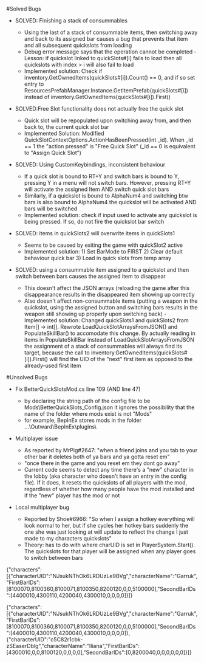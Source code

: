 #Solved Bugs

- SOLVED: Finishing a stack of consummables
	- Using the last of a stack of consummable items, then switching away and back to its assigned bar causes a bug that prevents that item and all subsequent quickslots from loading
	- Debug error message says that the operation cannot be completed - Lesson: if quickslot linked to quickSlots#[i] fails to load then all quickslots with index > i will also fail to load
	- Implemented solution: Check if inventory.GetOwnedItems(quickSlots#[i]).Count() == 0, and if so set entry to ResourcesPrefabManager.Instance.GetItemPrefab(quickSlots#[i]) instead of
		inventory.GetOwnedItems(quickSlots#[i]).First()

- SOLVED:Free Slot functionality does not actually free the quick slot
	- Quick slot will be repopulated upon switching away from, and then back to, the current quick slot bar
	- Implemented Solution: Modified QuickSlotContextOptions.ActionHasBeenPressed(int _id).  When _id == 1 the "action pressed" is "Free Quick Slot" (_id == 0 is equivalent to "Assign Quick Slot")
	
- SOLVED: Using CustomKeybindings, inconsistent behaviour
	- If a quick slot is bound to RT+Y and switch bars is bound to Y, pressing Y in a menu will not switch bars.  However, pressing RT+Y
		will activate the assigned Item AND switch quick slot bars
	- Similarly, if a quickslot is bound to AlphaNum4 and switching btw bars is also bound to AlphaNum4 the quickslot will be activated AND bars will be switched
	- Implemented solution: check if input used to activate any quickslot is being pressed.  If so, do not fire the quickslot bar switch

- SOLVED: items in quickSlots2 will overwrite items in quickSlots1
	- Seems to be caused by exiting the game with quickSlot2 active
	- Implemented solution: 1) Set BarMode to FIRST 2) Clear default behaviour quick bar 3) Load in quick slots from temp array
	
- SOLVED: using a consummable item assigned to a quickslot and then switch between bars causes the assigned item to disappear
	- This doesn't affect the JSON arrays (reloading the game after this disappearance results in the disappeared item showing up correctly
	- Also doesn't affect non-consummable items (putting a weapon in the quickslot, using the assigned button and switching bars results in the weapon still showing up properly
		upon switching back)
	-Implemented solution: Changed quickSlots1 and quickSlots2 from Item[] -> int[].  Rewrote LoadQuickSlotArraysFromJSON() and PopulateSkillBar() to accomodate this change.
		By actually reading in items in PopulateSkillBar instead of LoadQuickSlotArraysFromJSON the assignment of a stack of consummables will always find its target, because the call to
		inventory.GetOwnedItems(quickSlots#[i]).First() will find the UID of the "next" first item as opposed to the already-used first item
		
#Unsolved Bugs

- Fix BetterQuickSlotsMod.cs line 109 (AND line 47)
	- by declaring the string path of the config file to be Mods\BetterQuickSlots_Config.json it ignores the possibility that the name of the folder where mods exist is not "Mods\"
	- for example, BepInEx stores mods in the folder ...\Outward\BepInEx\plugins\

- Multiplayer issue
	- As reported by MrPig#2647: "when a friend joins and you tab to your other bar it deletes both of ya bars and ya gotta reset em"
	- "once there in the game and you reset em they dont go away"
	- Current code seems to detect any time there's a "new" character in the lobby (aka character who doesn't have an entry in the config file).  If it does, it resets the quickslots of all players with the mod, 
		regardless of whether how many people have the mod installed and if the "new" player has the mod or not

- Local multiplayer bug
	- Reported by Shoe#6966: "So when I assign a hotkey everything will look normal to her, but if she cycles her hotkey bars suddenly the one she was just looking at will update to reflect 
		the change I just made to my characters quickslots"
	- Theory: has to do with where charUID is set in PlayerSystem.Start().  The quickslots for that player will be assigned when any player goes to switch between bars
		
		
{"characters":[{"characterUID":"NJsukNThOk6LRDUzLe9BVg","characterName":"Garruk","FirstBarIDs":[8100070,8100360,8100071,8100350,8200120,0,0,5100000],"SecondBarIDs":[4400010,4300110,4200040,4300010,0,0,0,0]}]}

{"characters":[{"characterUID":"NJsukNThOk6LRDUzLe9BVg","characterName":"Garruk","FirstBarIDs":[8100070,8100360,8100071,8100350,8200120,0,0,5100000],"SecondBarIDs":[4400010,4300110,4200040,4300010,0,0,0,0]},{"characterUID":"c5C82r1cbk-zSEaserDblg","characterName":"Iliana","FirstBarIDs":[4300010,0,0,8100120,0,0,0,0],"SecondBarIDs":[0,8200040,0,0,0,0,0,0]}]}